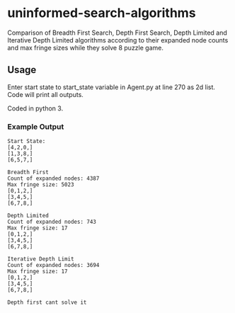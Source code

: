 # uninformed-search-algorithms
Comparison of Breadth First Search, Depth First Search, Depth Limited and Iterative Depth Limited algorithms according to their expanded node counts and max fringe sizes while they solve 8 puzzle game.

## Usage
Enter start state to start_state variable in Agent.py at line 270 as 2d list. Code will print all outputs.

Coded in python 3.

### Example Output
```
Start State:
[4,2,0,]
[1,3,8,]
[6,5,7,]

Breadth First
Count of expanded nodes: 4387
Max fringe size: 5023
[0,1,2,]
[3,4,5,]
[6,7,8,]

Depth Limited
Count of expanded nodes: 743
Max fringe size: 17
[0,1,2,]
[3,4,5,]
[6,7,8,]

Iterative Depth Limit
Count of expanded nodes: 3694
Max fringe size: 17
[0,1,2,]
[3,4,5,]
[6,7,8,]

Depth first cant solve it
```
